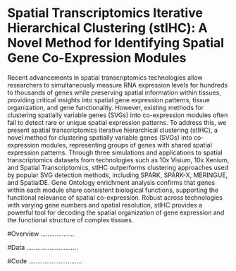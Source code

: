 # Spatial Transcriptomics Iterative Hierarchical Clustering (stIHC): A Novel Method for Identifying Spatial Gene Co-Expression Modules

Recent advancements in spatial transcriptomics technologies allow researchers to 
simultaneously measure RNA expression levels for hundreds to thousands of genes
while preserving spatial information within tissues, providing critical insights
into spatial gene expression patterns, tissue organization, and gene functionality.
However, existing methods for clustering spatially variable genes (SVGs) into
co-expression modules often fail to detect rare or unique spatial expression patterns.
To address this, we present spatial transcriptomics iterative hierarchical
clustering (stIHC), a novel method for clustering spatially variable genes (SVGs)
into co-expression modules, representing groups of genes with shared spatial
expression patterns. Through three simulations and applications to spatial transcriptomics
datasets from technologies such as 10x Visium, 10x Xenium, and
Spatial Transcriptomics, stIHC outperforms clustering approaches used by popular
SVG detection methods, including SPARK, SPARK-X, MERINGUE, and
SpatialDE. Gene Ontology enrichment analysis confirms that genes within each
module share consistent biological functions, supporting the functional relevance
of spatial co-expression. Robust across technologies with varying gene numbers
and spatial resolution, stIHC provides a powerful tool for decoding the spatial
organization of gene expression and the functional structure of complex tissues.

#Overview 
...................

#Data
.............................

#Code
..............................
